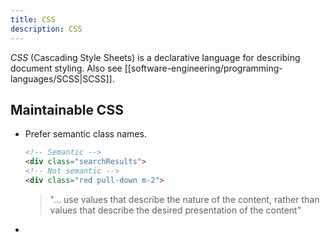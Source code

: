 ```yaml
---
title: CSS
description: CSS
---
```


*CSS* (Cascading Style Sheets) is a declarative language for describing document styling. Also see [[software-engineering/programming-languages/SCSS|SCSS]].

## Maintainable CSS
- Prefer semantic class names.
    ```html
    <!-- Semantic -->
    <div class="searchResults">
    <!-- Not semantic -->
    <div class="red pull-down m-2">
    ```
    > "... use values that describe the nature of the content, rather than values that describe the desired presentation of the content"
- 
